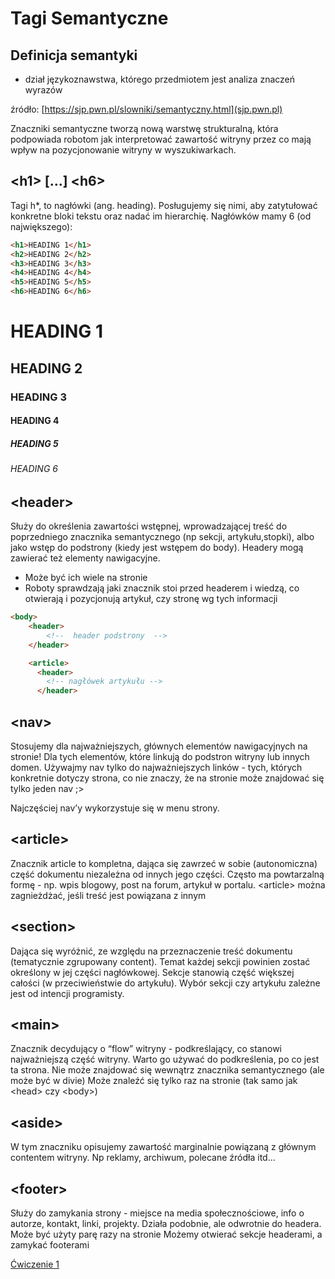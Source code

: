 # Tagi Semantyczne
## Definicja semantyki
- dział językoznawstwa, którego przedmiotem jest analiza znaczeń wyrazów

źródło: [https://sjp.pwn.pl/slowniki/semantyczny.html](sjp.pwn.pl)

Znaczniki semantyczne tworzą nową warstwę strukturalną, która podpowiada robotom jak interpretować zawartość witryny przez co mają wpływ na pozycjonowanie witryny w wyszukiwarkach.

## &lt;h1&gt; [...] &lt;h6&gt;
Tagi h*, to nagłówki (ang. heading). Posługujemy się nimi, aby zatytułować konkretne bloki tekstu oraz nadać im hierarchię. 
Nagłówków mamy 6 (od największego):

<div class="standardWrapper">
  <div>

```html
<h1>HEADING 1</h1>
<h2>HEADING 2</h2>
<h3>HEADING 3</h3>
<h4>HEADING 4</h4>
<h5>HEADING 5</h5>
<h6>HEADING 6</h6>
```
  </div>
  <div>

<h1>HEADING 1</h1>
<h2>HEADING 2</h2>
<h3>HEADING 3</h3>
<h4>HEADING 4</h4>
<h5>HEADING 5</h5>
<h6>HEADING 6</h6>
  </div>
</div>

## &lt;header&gt;
Służy do określenia zawartości wstępnej, wprowadzającej treść do poprzedniego znacznika semantycznego (np sekcji, artykułu,stopki), albo jako wstęp do podstrony (kiedy jest wstępem do body). Headery mogą zawierać też elementy nawigacyjne.
- Może być ich wiele na stronie 
- Roboty sprawdzają jaki znacznik stoi przed headerem i wiedzą, co otwierają i pozycjonują artykuł, czy stronę wg tych informacji
```html
<body>
	<header>
		<!--  header podstrony  -->
	</header>

    <article>
      <header>
        <!-- nagłówek artykułu -->
      </header>
```

## &lt;nav&gt;
Stosujemy dla najważniejszych, głównych elementów nawigacyjnych na stronie! Dla tych elementów, które linkują do podstron witryny lub innych domen. Używajmy nav tylko do najważniejszych linków - tych, których konkretnie dotyczy strona, co nie znaczy, że na stronie może znajdować się tylko jeden nav ;> 

Najczęściej nav’y wykorzystuje się w menu strony.

## &lt;article&gt;
Znacznik article to kompletna, dająca się zawrzeć w sobie (autonomiczna) część dokumentu niezależna od innych jego części. Często ma powtarzalną formę - np. wpis blogowy, post na forum, artykuł w portalu.
&lt;article&gt; można zagnieżdżać, jeśli treść jest powiązana z innym

## &lt;section&gt;
Dająca się wyróżnić, ze względu na przeznaczenie treść dokumentu (tematycznie zgrupowany content). Temat każdej sekcji powinien zostać określony w jej części nagłówkowej. Sekcje stanowią część większej całości (w przeciwieństwie do artykułu). Wybór sekcji czy artykułu zależne jest od intencji programisty.

## &lt;main&gt;
Znacznik decydujący o “flow” witryny - podkreślający, co stanowi najważniejszą część witryny. Warto go używać do podkreślenia, po co jest ta strona.
Nie może znajdować się wewnątrz znacznika semantycznego (ale może być w divie)
Może znaleźć się tylko raz na stronie (tak samo jak &lt;head&gt; czy &lt;body&gt;)

## &lt;aside&gt;
W tym znaczniku opisujemy zawartość marginalnie powiązaną z głównym contentem witryny. Np reklamy, archiwum, polecane źródła itd...

## &lt;footer&gt;
Służy do zamykania strony - miejsce na media społecznościowe, info o autorze, kontakt, linki, projekty. Działa podobnie, ale odwrotnie do headera.
Może być użyty parę razy na stronie
Możemy otwierać sekcje headerami, a zamykać footerami
<!-- 
## &lt;noscript&gt;
W tag &lt;noscript> wpisujemy alternatywną treść wyświetlaną w przeglądarkach nieobsługujących skryptów lub w przeglądarkach, w których użytkownik wyłącza obsługę skryptów. W przeciwnym razie przeglądarka ignoruje ten tag i jego zawartość. W HTML5 znacznik &lt;noscript&gt; można umieścić w elementach &lt;head&gt; i &lt;body&gt;. -->

[Ćwiczenie 1](/ex/html?id=Ćwiczenia-1)
